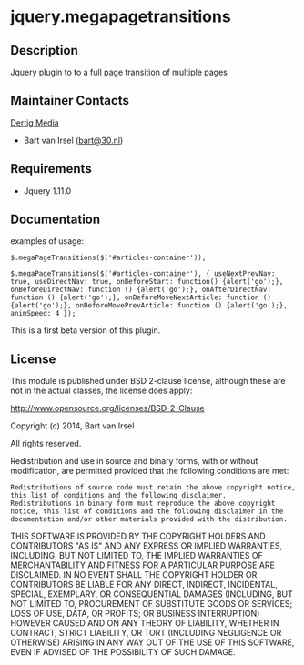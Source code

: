 jquery.megapagetransitions
======================

Description
--------------
Jquery plugin to to a full page transition of multiple pages

Maintainer Contacts
-------------------
[Dertig Media](http://www.30.nl)
*  Bart van Irsel (<bart@30.nl>)

Requirements
------------
* Jquery 1.11.0

Documentation
-------------
examples of usage:

`$.megaPageTransitions($('#articles-container'));`

`$.megaPageTransitions($('#articles-container'), {
		useNextPrevNav: true,
		useDirectNav: true,
		onBeforeStart: function() {alert('go');},
		onBeforeDirectNav: function () {alert('go');},
		onAfterDirectNav: function () {alert('go');},
		onBeforeMoveNextArticle: function () {alert('go');},
		onBeforeMovePrevArticle: function () {alert('go');},
		animSpeed: 4
	});`


This is a first beta version of this plugin.

## License

This module is published under BSD 2-clause license, although these are not in the actual classes, the license does apply:

http://www.opensource.org/licenses/BSD-2-Clause

Copyright (c) 2014, Bart van Irsel

All rights reserved.

Redistribution and use in source and binary forms, with or without modification, are permitted provided that the following conditions are met:

    Redistributions of source code must retain the above copyright notice, this list of conditions and the following disclaimer.
    Redistributions in binary form must reproduce the above copyright notice, this list of conditions and the following disclaimer in the documentation and/or other materials provided with the distribution.

THIS SOFTWARE IS PROVIDED BY THE COPYRIGHT HOLDERS AND CONTRIBUTORS "AS IS" AND ANY EXPRESS OR IMPLIED WARRANTIES, INCLUDING, BUT NOT LIMITED TO, THE IMPLIED WARRANTIES OF MERCHANTABILITY AND FITNESS FOR A PARTICULAR PURPOSE ARE DISCLAIMED. IN NO EVENT SHALL THE COPYRIGHT HOLDER OR CONTRIBUTORS BE LIABLE FOR ANY DIRECT, INDIRECT, INCIDENTAL, SPECIAL, EXEMPLARY, OR CONSEQUENTIAL DAMAGES (INCLUDING, BUT NOT LIMITED TO, PROCUREMENT OF SUBSTITUTE GOODS OR SERVICES; LOSS OF USE, DATA, OR PROFITS; OR BUSINESS INTERRUPTION) HOWEVER CAUSED AND ON ANY THEORY OF LIABILITY, WHETHER IN CONTRACT, STRICT LIABILITY, OR TORT (INCLUDING NEGLIGENCE OR OTHERWISE) ARISING IN ANY WAY OUT OF THE USE OF THIS SOFTWARE, EVEN IF ADVISED OF THE POSSIBILITY OF SUCH DAMAGE.

